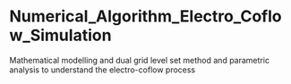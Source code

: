 # Numerical_Algorithm_Electro_Coflow_Simulation
Mathematical modelling and dual grid level set method and parametric analysis to understand the electro-coflow process
